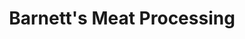 ---
title: "Barnett's Meat Processing"
url: /west-plains/barnetts-meat-processing/
shop: Metzgerei
---